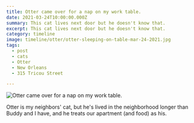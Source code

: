 ```yaml
---
title: Otter came over for a nap on my work table.
date: 2021-03-24T10:00:00.000Z
summary: This cat lives next door but he doesn't know that.
excerpt: This cat lives next door but he doesn't know that.
category: timeline
image: timeline/otter/otter-sleeping-on-table-mar-24-2021.jpg
tags:
  - post
  - cats
  - Otter
  - New Orleans
  - 315 Tricou Street

---
```


![Otter came over for a nap on my work table.](/static/img/timeline/otter/otter-sleeping-on-table-mar-24-2021.jpg "Otter came over for a nap on my work table.")

Otter is my neighbors' cat, but he's lived in the neighborhood longer than Buddy and I have, and he treats our apartment (and food) as his.
